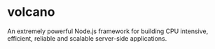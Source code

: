# volcano
An extremely powerful Node.js framework for building CPU intensive, efficient, reliable and scalable server-side applications.
